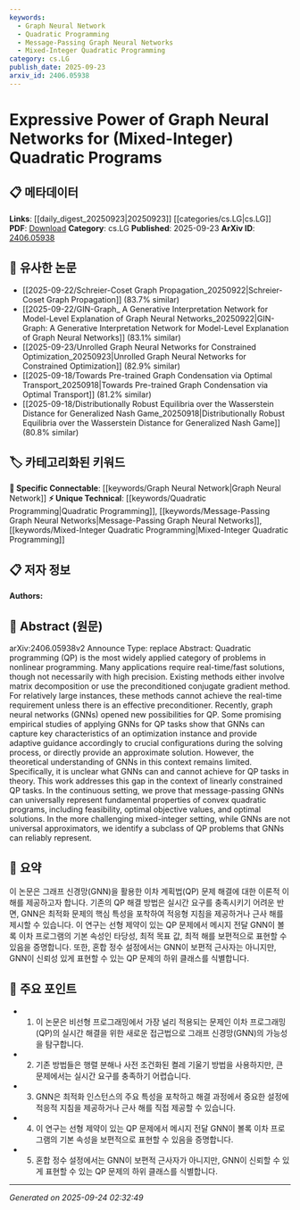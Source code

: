 ```yaml
---
keywords:
  - Graph Neural Network
  - Quadratic Programming
  - Message-Passing Graph Neural Networks
  - Mixed-Integer Quadratic Programming
category: cs.LG
publish_date: 2025-09-23
arxiv_id: 2406.05938
---
```


<!-- KEYWORD_LINKING_METADATA:
{
  "processed_timestamp": "2025-09-24T02:32:49.475006",
  "vocabulary_version": "1.0",
  "selected_keywords": [
    "Graph Neural Network",
    "Quadratic Programming",
    "Message-Passing Graph Neural Networks",
    "Mixed-Integer Quadratic Programming"
  ],
  "rejected_keywords": [],
  "similarity_scores": {
    "Graph Neural Network": 0.88,
    "Quadratic Programming": 0.79,
    "Message-Passing Graph Neural Networks": 0.77,
    "Mixed-Integer Quadratic Programming": 0.75
  },
  "extraction_method": "AI_prompt_based",
  "budget_applied": true,
  "candidates_json": {
    "candidates": [
      {
        "surface": "Graph Neural Networks",
        "canonical": "Graph Neural Network",
        "aliases": [
          "GNN",
          "Graph Networks"
        ],
        "category": "specific_connectable",
        "rationale": "Graph Neural Networks are central to the paper's exploration of solving quadratic programs, making them a key node for linking related research.",
        "novelty_score": 0.45,
        "connectivity_score": 0.92,
        "specificity_score": 0.85,
        "link_intent_score": 0.88
      },
      {
        "surface": "Quadratic Programming",
        "canonical": "Quadratic Programming",
        "aliases": [
          "QP",
          "Quadratic Programs"
        ],
        "category": "unique_technical",
        "rationale": "Quadratic Programming is the primary problem domain explored in the paper, providing a unique technical focus for linking.",
        "novelty_score": 0.65,
        "connectivity_score": 0.78,
        "specificity_score": 0.82,
        "link_intent_score": 0.79
      },
      {
        "surface": "Message-Passing GNNs",
        "canonical": "Message-Passing Graph Neural Networks",
        "aliases": [
          "MP-GNNs"
        ],
        "category": "unique_technical",
        "rationale": "Message-Passing GNNs are highlighted for their theoretical capabilities in the paper, offering a specific technical concept for linking.",
        "novelty_score": 0.68,
        "connectivity_score": 0.75,
        "specificity_score": 0.8,
        "link_intent_score": 0.77
      },
      {
        "surface": "Mixed-Integer Quadratic Programs",
        "canonical": "Mixed-Integer Quadratic Programming",
        "aliases": [
          "MIQP"
        ],
        "category": "unique_technical",
        "rationale": "The paper addresses challenges in Mixed-Integer Quadratic Programs, making it a unique technical area for connection.",
        "novelty_score": 0.7,
        "connectivity_score": 0.7,
        "specificity_score": 0.85,
        "link_intent_score": 0.75
      }
    ],
    "ban_list_suggestions": [
      "real-time solutions",
      "matrix decomposition",
      "preconditioned conjugate gradient method"
    ]
  },
  "decisions": [
    {
      "candidate_surface": "Graph Neural Networks",
      "resolved_canonical": "Graph Neural Network",
      "decision": "linked",
      "scores": {
        "novelty": 0.45,
        "connectivity": 0.92,
        "specificity": 0.85,
        "link_intent": 0.88
      }
    },
    {
      "candidate_surface": "Quadratic Programming",
      "resolved_canonical": "Quadratic Programming",
      "decision": "linked",
      "scores": {
        "novelty": 0.65,
        "connectivity": 0.78,
        "specificity": 0.82,
        "link_intent": 0.79
      }
    },
    {
      "candidate_surface": "Message-Passing GNNs",
      "resolved_canonical": "Message-Passing Graph Neural Networks",
      "decision": "linked",
      "scores": {
        "novelty": 0.68,
        "connectivity": 0.75,
        "specificity": 0.8,
        "link_intent": 0.77
      }
    },
    {
      "candidate_surface": "Mixed-Integer Quadratic Programs",
      "resolved_canonical": "Mixed-Integer Quadratic Programming",
      "decision": "linked",
      "scores": {
        "novelty": 0.7,
        "connectivity": 0.7,
        "specificity": 0.85,
        "link_intent": 0.75
      }
    }
  ]
}
-->

# Expressive Power of Graph Neural Networks for (Mixed-Integer) Quadratic Programs

## 📋 메타데이터

**Links**: [[daily_digest_20250923|20250923]] [[categories/cs.LG|cs.LG]]
**PDF**: [Download](https://arxiv.org/pdf/2406.05938.pdf)
**Category**: cs.LG
**Published**: 2025-09-23
**ArXiv ID**: [2406.05938](https://arxiv.org/abs/2406.05938)

## 🔗 유사한 논문
- [[2025-09-22/Schreier-Coset Graph Propagation_20250922|Schreier-Coset Graph Propagation]] (83.7% similar)
- [[2025-09-22/GIN-Graph_ A Generative Interpretation Network for Model-Level Explanation of Graph Neural Networks_20250922|GIN-Graph: A Generative Interpretation Network for Model-Level Explanation of Graph Neural Networks]] (83.1% similar)
- [[2025-09-23/Unrolled Graph Neural Networks for Constrained Optimization_20250923|Unrolled Graph Neural Networks for Constrained Optimization]] (82.9% similar)
- [[2025-09-18/Towards Pre-trained Graph Condensation via Optimal Transport_20250918|Towards Pre-trained Graph Condensation via Optimal Transport]] (81.2% similar)
- [[2025-09-18/Distributionally Robust Equilibria over the Wasserstein Distance for Generalized Nash Game_20250918|Distributionally Robust Equilibria over the Wasserstein Distance for Generalized Nash Game]] (80.8% similar)

## 🏷️ 카테고리화된 키워드
**🔗 Specific Connectable**: [[keywords/Graph Neural Network|Graph Neural Network]]
**⚡ Unique Technical**: [[keywords/Quadratic Programming|Quadratic Programming]], [[keywords/Message-Passing Graph Neural Networks|Message-Passing Graph Neural Networks]], [[keywords/Mixed-Integer Quadratic Programming|Mixed-Integer Quadratic Programming]]

## 📋 저자 정보

**Authors:** 

## 📄 Abstract (원문)

arXiv:2406.05938v2 Announce Type: replace 
Abstract: Quadratic programming (QP) is the most widely applied category of problems in nonlinear programming. Many applications require real-time/fast solutions, though not necessarily with high precision. Existing methods either involve matrix decomposition or use the preconditioned conjugate gradient method. For relatively large instances, these methods cannot achieve the real-time requirement unless there is an effective preconditioner. Recently, graph neural networks (GNNs) opened new possibilities for QP. Some promising empirical studies of applying GNNs for QP tasks show that GNNs can capture key characteristics of an optimization instance and provide adaptive guidance accordingly to crucial configurations during the solving process, or directly provide an approximate solution. However, the theoretical understanding of GNNs in this context remains limited. Specifically, it is unclear what GNNs can and cannot achieve for QP tasks in theory. This work addresses this gap in the context of linearly constrained QP tasks. In the continuous setting, we prove that message-passing GNNs can universally represent fundamental properties of convex quadratic programs, including feasibility, optimal objective values, and optimal solutions. In the more challenging mixed-integer setting, while GNNs are not universal approximators, we identify a subclass of QP problems that GNNs can reliably represent.

## 📝 요약

이 논문은 그래프 신경망(GNN)을 활용한 이차 계획법(QP) 문제 해결에 대한 이론적 이해를 제공하고자 합니다. 기존의 QP 해결 방법은 실시간 요구를 충족시키기 어려운 반면, GNN은 최적화 문제의 핵심 특성을 포착하여 적응형 지침을 제공하거나 근사 해를 제시할 수 있습니다. 이 연구는 선형 제약이 있는 QP 문제에서 메시지 전달 GNN이 볼록 이차 프로그램의 기본 속성인 타당성, 최적 목표 값, 최적 해를 보편적으로 표현할 수 있음을 증명합니다. 또한, 혼합 정수 설정에서는 GNN이 보편적 근사자는 아니지만, GNN이 신뢰성 있게 표현할 수 있는 QP 문제의 하위 클래스를 식별합니다.

## 🎯 주요 포인트

- 1. 이 논문은 비선형 프로그래밍에서 가장 널리 적용되는 문제인 이차 프로그래밍(QP)의 실시간 해결을 위한 새로운 접근법으로 그래프 신경망(GNN)의 가능성을 탐구합니다.
- 2. 기존 방법들은 행렬 분해나 사전 조건화된 켤레 기울기 방법을 사용하지만, 큰 문제에서는 실시간 요구를 충족하기 어렵습니다.
- 3. GNN은 최적화 인스턴스의 주요 특성을 포착하고 해결 과정에서 중요한 설정에 적응적 지침을 제공하거나 근사 해를 직접 제공할 수 있습니다.
- 4. 이 연구는 선형 제약이 있는 QP 문제에서 메시지 전달 GNN이 볼록 이차 프로그램의 기본 속성을 보편적으로 표현할 수 있음을 증명합니다.
- 5. 혼합 정수 설정에서는 GNN이 보편적 근사자가 아니지만, GNN이 신뢰할 수 있게 표현할 수 있는 QP 문제의 하위 클래스를 식별합니다.


---

*Generated on 2025-09-24 02:32:49*